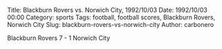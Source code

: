 Title: Blackburn Rovers vs. Norwich City, 1992/10/03
Date: 1992/10/03 00:00
Category: sports
Tags: football, football scores, Blackburn Rovers, Norwich City
Slug: blackburn-rovers-vs-norwich-city
Author: carbonero


Blackburn Rovers 7 - 1 Norwich City
